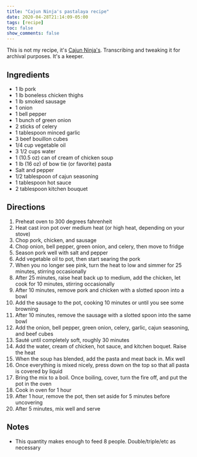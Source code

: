 ```yaml
---
title: "Cajun Ninja's pastalaya recipe"
date: 2020-04-28T21:14:09-05:00
tags: [recipe]
toc: false
show_comments: false
---
```


This is not my recipe, it's [Cajun Ninja's](https://www.youtube.com/watch?v=X5YR9pGxH0E). Transcribing and tweaking it for archival purposes. It's a keeper.

## Ingredients

- 1 lb pork
- 1 lb boneless chicken thighs
- 1 lb smoked sausage
- 1 onion
- 1 bell pepper
- 1 bunch of green onion
- 2 sticks of celery
- 1 tablespoon minced garlic
- 3 beef bouillon cubes
- 1/4 cup vegetable oil
- 3 1/2 cups water
- 1 (10.5 oz) can of cream of chicken soup
- 1 lb (16 oz) of bow tie (or favorite) pasta
- Salt and pepper
- 1/2 tablespoon of cajun seasoning
- 1 tablespoon hot sauce
- 2 tablespoon kitchen bouquet

## Directions

1. Preheat oven to 300 degrees fahrenheit
1. Heat cast iron pot over medium heat (or high heat, depending on your stove)
1. Chop pork, chicken, and sausage
1. Chop onion, bell pepper, green onion, and celery, then move to fridge
1. Season pork well with salt and pepper
1. Add vegetable oil to pot, then start searing the pork
1. When you no longer see pink, turn the heat to low and simmer for 25 minutes, stirring occasionally
1. After 25 minutes, raise heat back up to medium, add the chicken, let cook for 10 minutes, stirring occasionally
1. After 10 minutes, remove pork and chicken with a slotted spoon into a bowl
1. Add the sausage to the pot, cooking 10 minutes or until you see some browning
1. After 10 minutes, remove the sausage with a slotted spoon into the same bowl
1. Add the onion, bell pepper, green onion, celery, garlic, cajun seasoning, and beef cubes
1. Sauté until completely soft, roughly 30 minutes
1. Add the water, cream of chicken, hot sauce, and kitchen boquet. Raise the heat
1. When the soup has blended, add the pasta and meat back in. Mix well
1. Once everything is mixed nicely, press down on the top so that all pasta is covered by liquid
1. Bring the mix to a boil. Once boiling, cover, turn the fire off, and put the pot in the oven
1. Cook in oven for 1 hour
1. After 1 hour, remove the pot, then set aside for 5 minutes before uncovering
1. After 5 minutes, mix well and serve

## Notes

- This quantity makes enough to feed 8 people. Double/triple/etc as necessary
